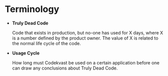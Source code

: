 # Terminology

- **Truly Dead Code**

    Code that exists in production, but no-one has used for X days, where X is a number defined by the product owner. The value of X
    is related to the normal life cycle of the code.

- **Usage Cycle**

    How long must Codekvast be used on a certain application before one can draw any conclusions about Truly Dead Code.



